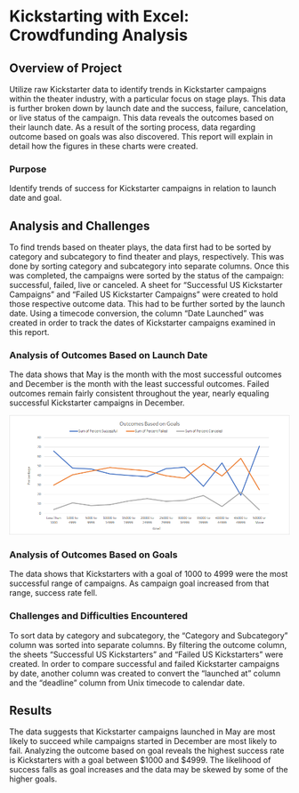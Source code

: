 

# Kickstarting with Excel: Crowdfunding Analysis

## Overview of Project

Utilize raw Kickstarter data to identify trends in Kickstarter campaigns within the theater industry, with a particular focus on stage plays. This data is further broken down by launch date and the success, failure, cancelation, or live status of the campaign. This data reveals the outcomes based on their launch date. As a result of the sorting process, data regarding outcome based on goals was also discovered. This report will explain in detail how the figures in these charts were created.

### Purpose

Identify trends of success for Kickstarter campaigns in relation to launch date and goal.

## Analysis and Challenges

To find trends based on theater plays, the data first had to be sorted by category and subcategory to find theater and plays, respectively. This was done by sorting category and subcategory into separate columns. Once this was completed, the campaigns were sorted by the status of the campaign: successful, failed, live or canceled. A sheet for “Successful US Kickstarter Campaigns” and “Failed US Kickstarter Campaigns” were created to hold those respective outcome data. This had to be further sorted by the launch date. Using a timecode conversion, the column “Date Launched” was created in order to track the dates of Kickstarter campaigns examined in this report.

### Analysis of Outcomes Based on Launch Date

The data shows that May is the month with the most successful outcomes and December is the month with the least successful outcomes. Failed outcomes remain fairly consistent throughout the year, nearly equaling successful Kickstarter campaigns in December.

![Outcomes_based_on_goals](https://github.com/Angelique4791/Module-one/blob/main/Outcomes_Based_on_Goals_vers_2.png)

### Analysis of Outcomes Based on Goals
The data shows that Kickstarters with a goal of 1000 to 4999 were the most successful range of campaigns. As campaign goal increased from that range, success rate fell.

### Challenges and Difficulties Encountered
To sort data by category and subcategory, the “Category and Subcategory” column was sorted into separate columns. By filtering the outcome column, the sheets “Successful US Kickstarters” and “Failed US Kickstarters” were created. In order to compare successful and failed Kickstarter campaigns by date, another column was created to convert the “launched at” column and the “deadline” column from Unix timecode to calendar date.

## Results
The data suggests that Kickstarter campaigns launched in May are most likely to succeed while campaigns started in December are most likely to fail. Analyzing the outcome based on goal reveals the highest success rate is Kickstarters with a goal between $1000 and $4999. The likelihood of success falls as goal increases and the data may be skewed by some of the higher goals.

